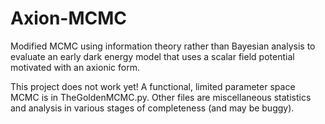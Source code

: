 # Axion-MCMC
Modified MCMC using information theory rather than Bayesian analysis to evaluate an early dark energy model that uses a scalar field potential motivated with an axionic form. 

This project does not work yet! A functional, limited parameter space MCMC is in TheGoldenMCMC.py. Other files are miscellaneous statistics and analysis in various stages of completeness (and may be buggy).
